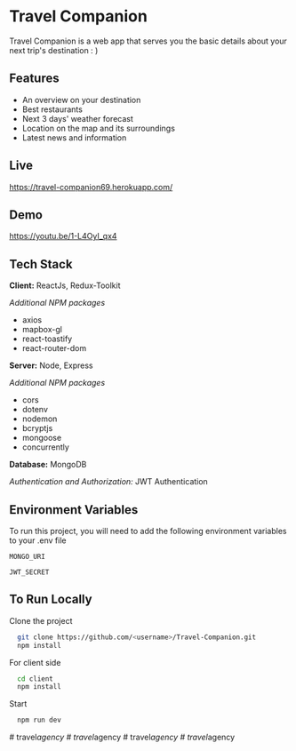 # Travel Companion

Travel Companion is a web app that serves you the basic details about your next trip's destination : )

## Features

- An overview on your destination
- Best restaurants
- Next 3 days' weather forecast
- Location on the map and its surroundings
- Latest news and information

## Live

https://travel-companion69.herokuapp.com/

## Demo
https://youtu.be/1-L4OyI_qx4

## Tech Stack

**Client:** ReactJs, Redux-Toolkit

_Additional NPM packages_

- axios
- mapbox-gl
- react-toastify
- react-router-dom

**Server:** Node, Express

_Additional NPM packages_

- cors
- dotenv
- nodemon
- bcryptjs
- mongoose
- concurrently

**Database:** MongoDB

_Authentication and Authorization:_ JWT Authentication

## Environment Variables

To run this project, you will need to add the following environment variables to your .env file

`MONGO_URI`

`JWT_SECRET`

## To Run Locally

Clone the project

```bash
  git clone https://github.com/<username>/Travel-Companion.git
  npm install
```

For client side

```bash
  cd client
  npm install
```

Start

```bash
  npm run dev
```
#   t r a v e l _ a g e n c y  
 #   t r a v e l _ a g e n c y  
 #   t r a v e l _ a g e n c y  
 #   t r a v e l _ a g e n c y  
 